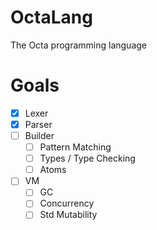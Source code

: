 # OctaLang

The Octa programming language

# Goals

- [x] Lexer
- [x] Parser
- [ ] Builder
  - [ ] Pattern Matching
  - [ ] Types / Type Checking
  - [ ] Atoms
- [ ] VM
  - [ ] GC
  - [ ] Concurrency
  - [ ] Std Mutability